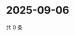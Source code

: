 # 2025-09-06

共 0 条

<!-- BEGIN ZHIHUQUESTIONS -->
<!-- 最后更新时间 Sat Sep 06 2025 03:08:38 GMT+0800 (China Standard Time) -->

<!-- END ZHIHUQUESTIONS -->
